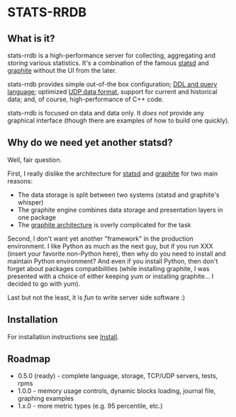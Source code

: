 STATS-RRDB
=========

What is it? 
---------
stats-rrdb is a high-performance server for collecting, aggregating and storing
various statistics. It's a combination of the famous [statsd](https://github.com/etsy/statsd/)
and [graphite](http://graphite.wikidot.com/) without the UI from the later.

stats-rrdb provides simple out-of-the box configuration; [DDL and query language](LANGUAGE.md#ddl-and-query-language-tcp-connections); 
optimized [UDP data format](LANGUAGE.md#optimized-language-udp-connections), 
support for current and historical data; and, of course, high-performance of C++ code.

stats-rrdb is focused on data and data only. It *does not* provide any graphical interface 
(though there are examples of how to build one quickly). 


Why do we need yet another statsd? 
---------
Well, fair question. 

First, I really dislike the architecture for [statsd](https://github.com/etsy/statsd/)
and [graphite](http://graphite.wikidot.com/) for two main reasons:

* The data storage is split between two systems (statsd and graphite's whisper)
* The graphite engine combines data storage and presentation layers in one package
* The [graphite architecture](http://graphite.wikidot.com/high-level-diagram) is overly complicated for the task

Second, I don't want yet another "framework" in the production environment. I like Python as much as the next
guy, but if you run XXX (insert your favorite non-Python here), then why do you need to install and maintain
Python environment? And even if you install Python, then don't forget about packages compatibilities (while
installing graphite, I was presented with a choice of either keeping yum or installing graphite... I decided
to go with yum).

Last but not the least, it is *fun* to write server side software :)


Installation
---------
For installation instructions see [Install](INSTALL.md).


Roadmap
---------
* 0.5.0 (ready) - complete language, storage, TCP/UDP servers, tests, rpms
* 1.0.0 - memory usage controls, dynamic blocks loading, journal file, graphing examples 
* 1.x.0 - more metric types (e.g. 95 percentile, etc.)

